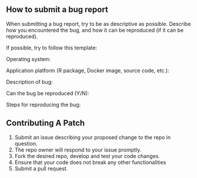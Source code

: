 ## How to submit a bug report
When submitting a bug report, try to be as descriptive as possible. Describe how you encountered the bug, and how it can be reproduced (if it can be reproduced).

If possible, try to follow this template:

Operating system:

Application platform (R package, Docker image, source code, etc.):

Description of bug:

Can the bug be reproduced (Y/N):

Steps for reproducing the bug:

## Contributing A Patch

1. Submit an issue describing your proposed change to the repo in question.
2. The repo owner will respond to your issue promptly.
3. Fork the desired repo, develop and test your code changes.
4. Ensure that your code does not break any other functionalities
5. Submit a pull request.

